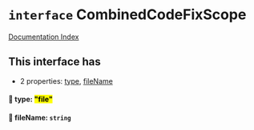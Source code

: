# `interface` CombinedCodeFixScope

[Documentation Index](../README.md)

## This interface has

- 2 properties:
[type](#-type-file),
[fileName](#-filename-string)


#### 📄 type: <mark>"file"</mark>



#### 📄 fileName: `string`



